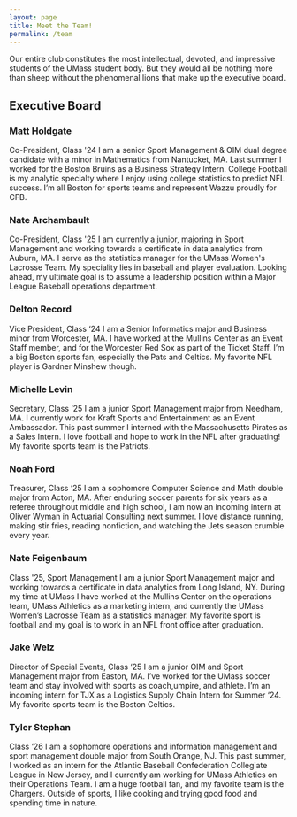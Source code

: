 ```yaml
---
layout: page
title: Meet the Team!
permalink: /team
---
```


Our entire club constitutes the most intellectual, devoted, and impressive students of the UMass student body. But they would all be nothing more than sheep without the phenomenal lions that make up the executive board.

## Executive Board

### Matt Holdgate

Co-President, Class '24
I am a senior Sport Management & OIM dual degree candidate with a minor in Mathematics from Nantucket, MA. Last summer I worked for the Boston Bruins as a Business Strategy Intern. College Football is my analytic specialty where I enjoy using college statistics to predict NFL success. I’m all Boston for sports teams and represent Wazzu proudly for CFB.

### Nate Archambault

Co-President, Class '25
I am currently a junior, majoring in Sport Management and working towards a certificate in data analytics from Auburn, MA. I serve as the statistics manager for the UMass Women's Lacrosse Team. My speciality lies in baseball and player evaluation. Looking ahead, my ultimate goal is to assume a leadership position within a Major League Baseball operations department.

### Delton Record

Vice President, Class ‘24
I am a Senior Informatics major and Business minor from Worcester, MA. I have worked at the Mullins Center as an Event Staff member, and for the Worcester Red Sox as part of the Ticket Staff. I’m a big Boston sports fan, especially the Pats and Celtics. My favorite NFL player is Gardner Minshew though.

### Michelle Levin

Secretary, Class ‘25
I am a junior Sport Management major from Needham, MA. I currently work for Kraft Sports and Entertainment as an Event Ambassador. This past summer I interned with the Massachusetts Pirates as a Sales Intern. I love football and hope to work in the NFL after graduating! My favorite sports team is the Patriots.

### Noah Ford

Treasurer, Class ‘25
I am a sophomore Computer Science and Math double major from Acton, MA. After enduring soccer parents for six years as a referee throughout middle and high school, I am now an incoming intern at Oliver Wyman in Actuarial Consulting next summer. I love distance running, making stir fries, reading nonfiction, and watching the Jets season crumble every year.

### Nate Feigenbaum

Class '25, Sport Management
I am a junior Sport Management major and working towards a certificate in data analytics from Long Island, NY. During my time at UMass I have worked at the Mullins Center on the operations team, UMass Athletics as a marketing intern, and currently the UMass Women’s Lacrosse Team as a statistics manager. My favorite sport is football and my goal is to work in an NFL front office after graduation.

### Jake Welz

Director of Special Events, Class ‘25
I am a junior OIM and Sport Management major from Easton, MA. I’ve worked for the UMass soccer team and stay involved with sports as coach,umpire, and athlete. I’m an incoming intern for TJX as a Logistics Supply Chain Intern for Summer ‘24. My favorite sports team is the Boston Celtics.

<!-- TODO -->

### Tyler Stephan

Class ‘26
I am a sophomore operations and information management and sport management double major from South Orange, NJ. This past summer, I worked as an intern for the Atlantic Baseball Confederation Collegiate League in New Jersey, and I currently am working for UMass Athletics on their Operations Team. I am a huge football fan, and my favorite team is the Chargers. Outside of sports, I like cooking and trying good food and spending time in nature.

<!-- TODO -->
